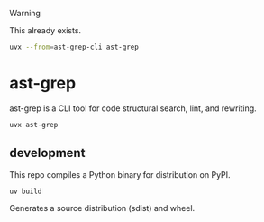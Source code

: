 > [!WARNING]
> This already exists.

```sh
uvx --from=ast-grep-cli ast-grep
```

# ast-grep

ast-grep is a CLI tool for code structural search, lint, and rewriting.

```sh
uvx ast-grep
```

## development

This repo compiles a Python binary for distribution on PyPI.

```sh
uv build
```

Generates a source distribution (sdist) and wheel.
